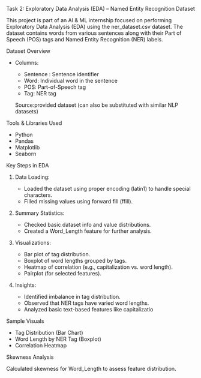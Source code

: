 Task 2: Exploratory Data Analysis (EDA) – Named Entity Recognition Dataset

This project is part of an AI & ML internship focused on performing Exploratory Data Analysis (EDA) using the ner_dataset.csv dataset. The dataset contains words from various sentences along with their Part of Speech (POS) tags and Named Entity Recognition (NER) labels.

Dataset Overview

- Columns:
  - Sentence : Sentence identifier
  - Word: Individual word in the sentence
  - POS: Part-of-Speech tag
  - Tag: NER tag

  Source:provided dataset (can also be substituted with similar NLP datasets)

Tools & Libraries Used

- Python
- Pandas
- Matplotlib
- Seaborn

Key Steps in EDA

1. Data Loading:
   - Loaded the dataset using proper encoding (latin1) to handle special characters.
   - Filled missing values using forward fill (ffill).

2. Summary Statistics:
   - Checked basic dataset info and value distributions.
   - Created a Word_Length feature for further analysis.

3. Visualizations:
   - Bar plot of tag distribution.
   - Boxplot of word lengths grouped by tags.
   - Heatmap of correlation (e.g., capitalization vs. word length).
   - Pairplot (for selected features).

4. Insights:
   - Identified imbalance in tag distribution.
   - Observed that NER tags have varied word lengths.
   - Analyzed basic text-based features like capitalizatio
   
Sample Visuals

- Tag Distribution (Bar Chart)
- Word Length by NER Tag (Boxplot)
- Correlation Heatmap

Skewness Analysis

Calculated skewness for Word_Length to assess feature distribution.
